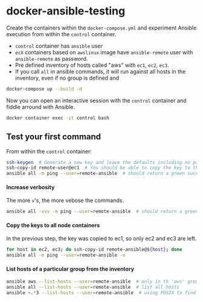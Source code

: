 # docker-ansible-testing

Create the containers within the `docker-compose.yml` and experiment Ansible execution from within the `control` container.

- `control` container has `ansible` user
- `ecX` containers based on `awslinux` image have `ansible-remote` user with `ansible-remote` as password.
- Pre defined inventory of hosts called "aws" with `ec1`, `ec2`, `ec3`.
- If you call `all` in ansible commands, it will run against all hosts in the inventory, even if no group is defined and 

```bash
docker-compose up --build -d
```

Now you can open an interactive session with the `control` container and fiddle arround with Ansible.
```bash
docker container exec -it control bash 
```

## Test your first command
From within the `control` container:
```bash
ssh-keygen  # Generate a new key and leave the defaults including no password.
ssh-copy-id remote-user@ec1  # You should be able to copy the key to the ec1 node
ansible all -m ping --user=remote-ansible  # should return a green success message.
```

#### Increase verbosity
The more `v`'s, the more vebose the commands.
```bash
ansible all -vvv -m ping --user=remote-ansible  # should return a green success message.
```

#### Copy the keys to all node containers
In the previous step, the key was copied to ec1, so only ec2 and ec3 are left.
```bash
for host in ec2, ec3; do ssh-copy-id remote-ansible@${host}; done
ansible all -m ping --user=remote-ansible -o
```


#### List hosts of a particular group from the inventory
```bash
ansible aws --list-hosts --user=remote-ansible  # only in th 'aws' group
ansible all --list-hosts --user=remote-ansible  # list all hosts
ansible ~.*3 --list-hosts --user=remote-ansible  # using POSIX to find with pattern
```



